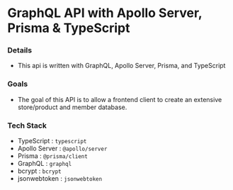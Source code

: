 # GraphQL API with Apollo Server, Prisma & TypeScript

### **Details**

- This api is written with GraphQL, Apollo Server, Prisma, and TypeScript

### **Goals**

- The goal of this API is to allow a frontend client to create an extensive store/product and member database.

### **Tech Stack**

- TypeScript : `typescript`
- Apollo Server : `@apollo/server`
- Prisma : `@prisma/client`
- GraphQL : `graphql`
- bcrypt : `bcrypt`
- jsonwebtoken : `jsonwebtoken`